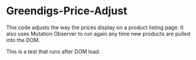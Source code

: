 # Greendigs-Price-Adjust
This code adjusts the way the prices display on a product listing page. It also uses Mutation Observer to run again any time new products are pulled into the DOM.

This is a test that runs after DOM load.

